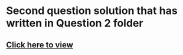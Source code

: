 # Second question solution that has written in Question 2 folder

## [Click here to view](https://onecompiler.com/html/432w5jmgr)